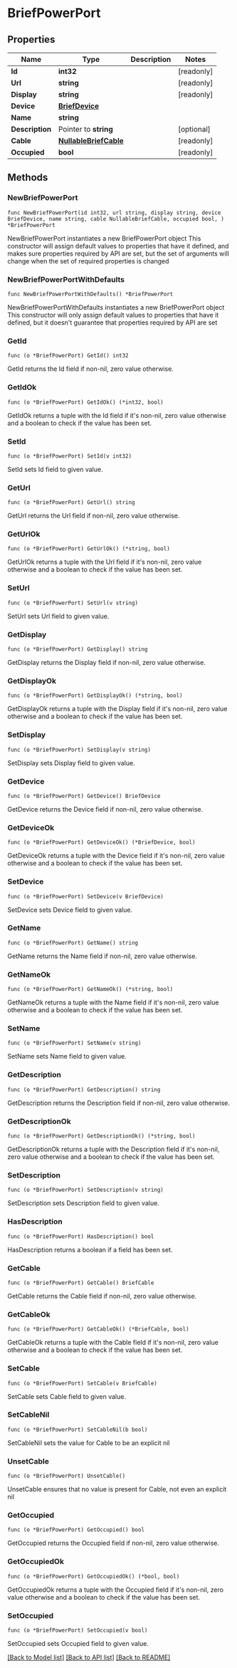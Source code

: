 # BriefPowerPort

## Properties

Name | Type | Description | Notes
------------ | ------------- | ------------- | -------------
**Id** | **int32** |  | [readonly] 
**Url** | **string** |  | [readonly] 
**Display** | **string** |  | [readonly] 
**Device** | [**BriefDevice**](BriefDevice.md) |  | 
**Name** | **string** |  | 
**Description** | Pointer to **string** |  | [optional] 
**Cable** | [**NullableBriefCable**](BriefCable.md) |  | [readonly] 
**Occupied** | **bool** |  | [readonly] 

## Methods

### NewBriefPowerPort

`func NewBriefPowerPort(id int32, url string, display string, device BriefDevice, name string, cable NullableBriefCable, occupied bool, ) *BriefPowerPort`

NewBriefPowerPort instantiates a new BriefPowerPort object
This constructor will assign default values to properties that have it defined,
and makes sure properties required by API are set, but the set of arguments
will change when the set of required properties is changed

### NewBriefPowerPortWithDefaults

`func NewBriefPowerPortWithDefaults() *BriefPowerPort`

NewBriefPowerPortWithDefaults instantiates a new BriefPowerPort object
This constructor will only assign default values to properties that have it defined,
but it doesn't guarantee that properties required by API are set

### GetId

`func (o *BriefPowerPort) GetId() int32`

GetId returns the Id field if non-nil, zero value otherwise.

### GetIdOk

`func (o *BriefPowerPort) GetIdOk() (*int32, bool)`

GetIdOk returns a tuple with the Id field if it's non-nil, zero value otherwise
and a boolean to check if the value has been set.

### SetId

`func (o *BriefPowerPort) SetId(v int32)`

SetId sets Id field to given value.


### GetUrl

`func (o *BriefPowerPort) GetUrl() string`

GetUrl returns the Url field if non-nil, zero value otherwise.

### GetUrlOk

`func (o *BriefPowerPort) GetUrlOk() (*string, bool)`

GetUrlOk returns a tuple with the Url field if it's non-nil, zero value otherwise
and a boolean to check if the value has been set.

### SetUrl

`func (o *BriefPowerPort) SetUrl(v string)`

SetUrl sets Url field to given value.


### GetDisplay

`func (o *BriefPowerPort) GetDisplay() string`

GetDisplay returns the Display field if non-nil, zero value otherwise.

### GetDisplayOk

`func (o *BriefPowerPort) GetDisplayOk() (*string, bool)`

GetDisplayOk returns a tuple with the Display field if it's non-nil, zero value otherwise
and a boolean to check if the value has been set.

### SetDisplay

`func (o *BriefPowerPort) SetDisplay(v string)`

SetDisplay sets Display field to given value.


### GetDevice

`func (o *BriefPowerPort) GetDevice() BriefDevice`

GetDevice returns the Device field if non-nil, zero value otherwise.

### GetDeviceOk

`func (o *BriefPowerPort) GetDeviceOk() (*BriefDevice, bool)`

GetDeviceOk returns a tuple with the Device field if it's non-nil, zero value otherwise
and a boolean to check if the value has been set.

### SetDevice

`func (o *BriefPowerPort) SetDevice(v BriefDevice)`

SetDevice sets Device field to given value.


### GetName

`func (o *BriefPowerPort) GetName() string`

GetName returns the Name field if non-nil, zero value otherwise.

### GetNameOk

`func (o *BriefPowerPort) GetNameOk() (*string, bool)`

GetNameOk returns a tuple with the Name field if it's non-nil, zero value otherwise
and a boolean to check if the value has been set.

### SetName

`func (o *BriefPowerPort) SetName(v string)`

SetName sets Name field to given value.


### GetDescription

`func (o *BriefPowerPort) GetDescription() string`

GetDescription returns the Description field if non-nil, zero value otherwise.

### GetDescriptionOk

`func (o *BriefPowerPort) GetDescriptionOk() (*string, bool)`

GetDescriptionOk returns a tuple with the Description field if it's non-nil, zero value otherwise
and a boolean to check if the value has been set.

### SetDescription

`func (o *BriefPowerPort) SetDescription(v string)`

SetDescription sets Description field to given value.

### HasDescription

`func (o *BriefPowerPort) HasDescription() bool`

HasDescription returns a boolean if a field has been set.

### GetCable

`func (o *BriefPowerPort) GetCable() BriefCable`

GetCable returns the Cable field if non-nil, zero value otherwise.

### GetCableOk

`func (o *BriefPowerPort) GetCableOk() (*BriefCable, bool)`

GetCableOk returns a tuple with the Cable field if it's non-nil, zero value otherwise
and a boolean to check if the value has been set.

### SetCable

`func (o *BriefPowerPort) SetCable(v BriefCable)`

SetCable sets Cable field to given value.


### SetCableNil

`func (o *BriefPowerPort) SetCableNil(b bool)`

 SetCableNil sets the value for Cable to be an explicit nil

### UnsetCable
`func (o *BriefPowerPort) UnsetCable()`

UnsetCable ensures that no value is present for Cable, not even an explicit nil
### GetOccupied

`func (o *BriefPowerPort) GetOccupied() bool`

GetOccupied returns the Occupied field if non-nil, zero value otherwise.

### GetOccupiedOk

`func (o *BriefPowerPort) GetOccupiedOk() (*bool, bool)`

GetOccupiedOk returns a tuple with the Occupied field if it's non-nil, zero value otherwise
and a boolean to check if the value has been set.

### SetOccupied

`func (o *BriefPowerPort) SetOccupied(v bool)`

SetOccupied sets Occupied field to given value.



[[Back to Model list]](../README.md#documentation-for-models) [[Back to API list]](../README.md#documentation-for-api-endpoints) [[Back to README]](../README.md)


